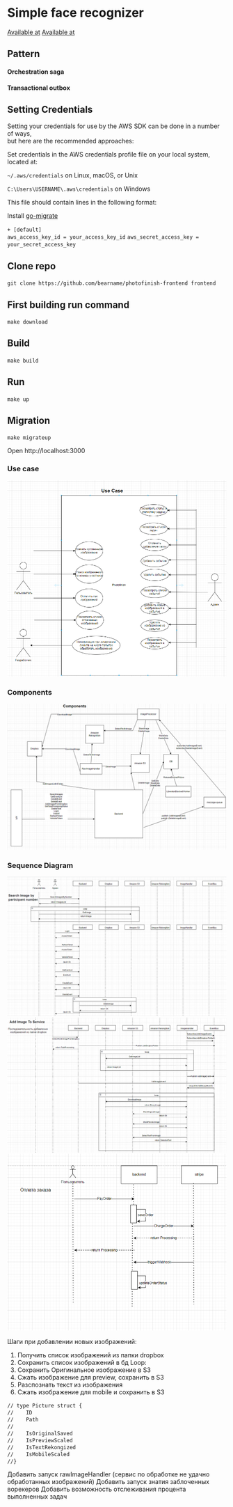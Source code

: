 # Simple face recognizer
[Available at](https://damp-lake-99927.herokuapp.com/)
[Available at ](https://thawing-sea-83431.herokuapp.com/)

## Pattern 
#### Orchestration saga  
#### Transactional outbox 


## Setting Credentials
Setting your credentials for use by the AWS SDK can be done in a number of ways,  
but here are the recommended approaches:

Set credentials in the AWS credentials profile file on your local system, located at:

`~/.aws/credentials` on Linux, macOS, or Unix

`C:\Users\USERNAME\.aws\credentials` on Windows

This file should contain lines in the following format:

Install [go-migrate](https://github.com/golang-migrate/migrate)

`+
[default]`  
`aws_access_key_id = your_access_key_id` 
`aws_secret_access_key = your_secret_access_key`
## Clone repo
`git clone https://github.com/bearname/photofinish-frontend frontend`
## First building run command
`make download`
## Build
`make build`
## Run
`make up`
## Migration
`make migrateup`

Open http://localhost:3000

### Use case
![Use case](./docs/images/use-case.png)

### Components
![Components](./docs/images/components.png)

### Sequence Diagram
![Search](./docs/images/sequence-diagram-search.png)
![Add](./docs/images/sequence-diagram-add.png)
![Add](./docs/images/sequence-diagram-pay.png)




Шаги при добавлении новых изображений:

1) Получить список изображений из папки dropbox
2) Сохранить список изображений в бд
Loop:
  1) Сохранить Оригинальное изображение в S3 
  2) Сжать изображение для preview, сохранить в S3 
  3) Разспознать текст из изображения
  4) Сжать изображение для mobile и сохранить в S3


```
// type Picture struct {
//    ID
//    Path
//
//    IsOriginalSaved
//    IsPreviewScaled
//    IsTextRekongized
//    IsMobileScaled
//}
```

Добавить запуск rawImageHandler (сервис по обработке не удачно обработанных изображений)
Добавить запуск знатия заблоченных ворекеров
Добавить возможность отслеживания процента выполненных задач

